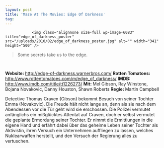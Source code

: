 ```yaml
---
layout: post
title: 'Maze At The Movies: Edge Of Darkness'
tag: 
---
```



                <img class="alignnone size-full wp-image-6083" title="edge_of_darkness_poster" src="/uploads/2010/02/edge_of_darkness_poster.jpg" alt="" width="341" height="500" />
<blockquote>Some secrets take us to the edge.</blockquote>
<img class="alignnone size-full wp-image-5898" title="movie_review_4stars" src="/uploads/2010/02/movie_review_4stars.png" alt="" width="75" height="15" />
<p><strong> Website: </strong> <a href="http://edge-of-darkness.warnerbros.com/"><a href="http://edge-of-darkness.warnerbros.com/">http://edge-of-darkness.warnerbros.com/</a></a>
<strong>Rotten Tomatoes: </strong> <a href="http://www.rottentomatoes.com/m/edge_of_darkness/"><a href="http://www.rottentomatoes.com/m/edge_of_darkness/">http://www.rottentomatoes.com/m/edge_of_darkness/</a></a>
<strong>IMDB: </strong><a href="http://www.imdb.com/title/tt1226273/"> <a href="http://www.imdb.com/title/tt1226273/">http://www.imdb.com/title/tt1226273/</a></a>
<strong>Mit: </strong> Mel Gibson, Ray Winstone, Bojana Novakovic, Danny Houston, Shawn Roberts
<strong>Regie: </strong>Martin Campbell</p>
<p>Detective Thomas Craven (Gibson) bekommt Besuch von seiner Tochter Emma (Novakovic). Die Freude hält nicht lange an, denn als sie nach dem Abendessen vor die Tür geht wird sie erschossen. Die Polizei vermutet anfänglichs ein mißglücktes Attentat auf  Craven, doch er selbst vermutet die geplante Ermordung seiner Tochter. Er nimmt die Ermittlungen in die eigene Hand und erfährt dabei über das geheime Leben seiner Tochter als Aktivistin, ihren Versuch ein Unternehmen auffliegen zu lassen, welches Nuklearwaffen herstellt, und den Versuch der Regierung alles zu vertuschen.</p>
            
